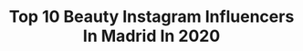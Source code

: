 ---
title: Top 10 Beauty Instagram Influencers In Madrid In 2020
description: >-
  Find top beauty Instagram influencers in Madrid in 2020. Most popular hashtags: #beauty #madrid #yomequedoencasa #spain.
platform: Instagram
profiles:
  - username: "las.mosqueteras.siempre"
    fullname: >-
      las.mosqueteras.siempre
    location: "Spain"
    followers: 4225
    engagement: 2348
    commentsToLikes: 0.348687
    id: ck6u5jh1o9zer0j71upru8qbq
    verified: false
    hashtags: "#petsofinstagram, #chuchigram, #antiguedades, #animallovers"
  - username: "gabrielurenacellist"
    fullname: >-
      Gabriel Ureña
    location: "Spain"
    followers: 11500
    engagement: 1276
    commentsToLikes: 0.022929
    id: ck6tv9m5lkyln0j71cvh833z0
    verified: false
    hashtags: "#cover, #newalbum, #pianist, #thankyou"
  - username: "saraialma"
    fullname: >-
      Saraialma
    location: "Spain"
    followers: 53653
    engagement: 116
    commentsToLikes: 0.062147
    id: ck6u5lw7radw00j71ijncip19
    verified: false
    hashtags: "#quotes, #armststtoo, #regalo, #circodelsol"
  - username: "rakbcn28"
    fullname: >-
      Rakel Lopez Sanchez
    location: "Spain"
    followers: 96040
    engagement: 155
    commentsToLikes: 0.036506
    id: ckap1u757w6250i7835sd5kp7
    verified: false
    hashtags: "#makeup, #enjoylife, #ibiza, #haul"
  - username: "albertodugarteinstitute"
    fullname: >-
      ALBERTO DUGARTE INSTITUTE
    location: "Spain"
    followers: 36916
    engagement: 74
    commentsToLikes: 0.025393
    id: ck13c9hltz9260i19hjnbsz34
    verified: false
    hashtags: "#porcelana, #especiales, #teamdugarte, #coronavirus"
  - username: "bydianafdez"
    fullname: >-
      D I A N A  F E R N Á N D E Z
    location: "Spain"
    followers: 3783
    engagement: 1452
    commentsToLikes: 0.057206
    id: ck5znok0zouvr0i14zdntjf5x
    verified: false
    hashtags: "#swimsuit, #luxury, #audir8, #cueva"
  - username: "aratrendystyle"
    fullname: >-
      Ara ✨ 𝖢𝗈𝗇𝗍𝖾𝗇𝗍 𝖢𝗋𝖾𝖺𝗍𝗈𝗋
    location: "Spain"
    followers: 4218
    engagement: 1230
    commentsToLikes: 0.079699
    id: ckap09bo8pbhx0i78jhkkadje
    verified: false
    hashtags: "#looks, #stradivarius, #streetstyle, #viernes"
  - username: "juangimenezphoto"
    fullname: >-
      【﻿Ｊｕａｎ  Ｇｉｍｅｎｅｚ】
    location: "Spain"
    followers: 49132
    engagement: 395
    commentsToLikes: 0.018226
    id: ck5zyioga9ybz0i14fjh04ibv
    verified: false
    hashtags: "#coloresvivos, #santapola, #light, #colores"
  - username: "patri_fitmodel"
    fullname: >-
      Patri Fit Model
    location: "Spain"
    followers: 17664
    engagement: 319
    commentsToLikes: 0.015157
    id: ck5zx80947ih90i14mbheeaed
    verified: false
    hashtags: "#gymnastics, #exceedyourself, #crossedstore, #allfreeweight"
  - username: "anushkatuska"
    fullname: >-
      ANA SÁNCHEZ GALINDO
    location: "Spain"
    followers: 89981
    engagement: 164
    commentsToLikes: 0.054224
    id: ck6tvayyel6rq0j71gl33pxcn
    verified: false
    hashtags: "#porto, #hornazo, #instasummer, #instapet"
---